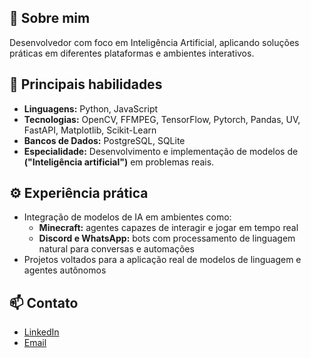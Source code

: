 ## 👋 Sobre mim

Desenvolvedor com foco em Inteligência Artificial, aplicando soluções práticas em diferentes plataformas e ambientes interativos.

## 🧠 Principais habilidades

- **Linguagens:** Python, JavaScript
- **Tecnologias:** OpenCV, FFMPEG, TensorFlow, Pytorch, Pandas, UV, FastAPI, Matplotlib, Scikit-Learn 
- **Bancos de Dados:** PostgreSQL, SQLite
- **Especialidade:** Desenvolvimento e implementação de modelos de **("Inteligência artificial")** em problemas reais.

## ⚙️ Experiência prática

- Integração de modelos de IA em ambientes como:
  - **Minecraft:** agentes capazes de interagir e jogar em tempo real
  - **Discord e WhatsApp:** bots com processamento de linguagem natural para conversas e automações
- Projetos voltados para a aplicação real de modelos de linguagem e agentes autônomos

## 📫 Contato

- [LinkedIn](www.linkedin.com/in/allyson-victor-9b534b2b3)  
- [Email](allysonvbm@gmail.com)
